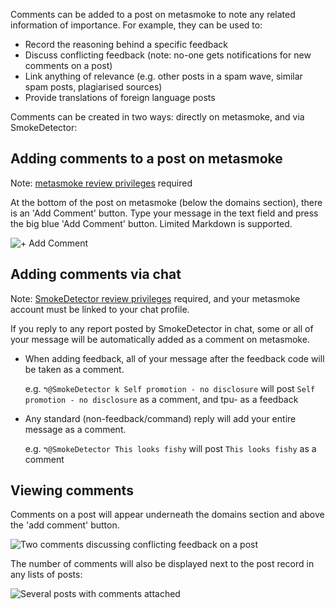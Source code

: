 Comments can be added to a post on metasmoke to note any related information of importance. For example, they can be used to:

* Record the reasoning behind a specific feedback
* Discuss conflicting feedback (note: no-one gets notifications for new comments on a post)
* Link anything of relevance (e.g. other posts in a spam wave, similar spam posts, plagiarised sources)
* Provide translations of foreign language posts

Comments can be created in two ways: directly on metasmoke, and via SmokeDetector:

## Adding comments to a post on metasmoke

Note: [metasmoke review privileges](https://charcoal-se.org/smokey/Privileges#reviewer-ms) required

At the bottom of the post on metasmoke (below the domains section), there is an 'Add Comment' button. Type your message in the text field and press the big blue 'Add Comment' button. Limited Markdown is supported.

![+ Add Comment](https://i.stack.imgur.com/v6YUB.png)

## Adding comments via chat

Note: [SmokeDetector review privileges](https://charcoal-se.org/smokey/Privileges#smokedetector-privileges-sd) required, and your metasmoke account must be linked to your chat profile.

If you reply to any report posted by SmokeDetector in chat, some or all of your message will be automatically added as a comment on metasmoke.

* When adding feedback, all of your message after the feedback code will be taken as a comment.

  e.g. `↰@SmokeDetector k Self promotion - no disclosure` will post `Self promotion - no disclosure` as a comment, and tpu- as a feedback

* Any standard (non-feedback/command) reply will add your entire message as a comment.

  e.g. `↰@SmokeDetector This looks fishy` will post `This looks fishy` as a comment

## Viewing comments

Comments on a post will appear underneath the domains section and above the 'add comment' button.

![Two comments discussing conflicting feedback on a post](https://i.stack.imgur.com/NzR1f.png)

The number of comments will also be displayed next to the post record in any lists of posts:

![Several posts with comments attached](https://i.stack.imgur.com/1DYQp.png)